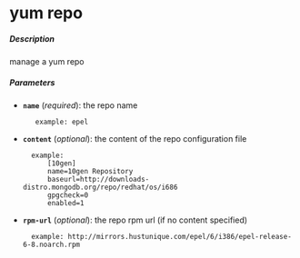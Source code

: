 # yum repo


##### Description
manage a yum repo

##### Parameters

* **`name`** (*required*): the repo name

		 example: epel

* **`content`** (*optional*): the content of the repo configuration file

		example:
			[10gen]
			name=10gen Repository
			baseurl=http://downloads-distro.mongodb.org/repo/redhat/os/i686
			gpgcheck=0
			enabled=1

* **`rpm-url`** (*optional*): the repo rpm url (if no content specified)

		example: http://mirrors.hustunique.com/epel/6/i386/epel-release-6-8.noarch.rpm
				